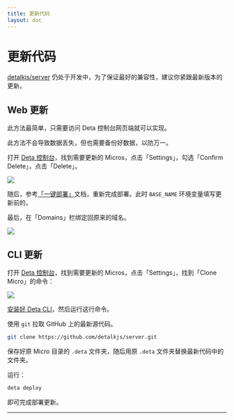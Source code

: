 ```yaml
---
title: 更新代码
layout: doc
---
```


# 更新代码

[detalkjs/server](https://github.com/detalkjs/server) 仍处于开发中，为了保证最好的兼容性，建议你紧跟最新版本的更新。

## Web 更新

此方法最简单，只需要访问 Deta 控制台网页端就可以实现。

此方法不会导致数据丢失，但也需要备份好数据，以防万一。

打开 [Deta 控制台](https://web.deta.sh/)，找到需要更新的 Micros，点击「Settings」，勾选「Confirm Delete」，点击「Delete」。

![](https://p.awa.fyi/s/2023/1673335302090.png)

随后，参考[「一键部署」](/server/one-click.html)文档，重新完成部署。此时 `BASE_NAME` 环境变量填写更新前的，

最后，在「Domains」栏绑定回原来的域名。

![](https://p.awa.fyi/s/2023/1673335482583.png)


## CLI 更新

打开 [Deta 控制台](https://web.deta.sh/)，找到需要更新的 Micros，点击「Settings」，找到「Clone Micro」的命令：

![](https://p.awa.fyi/s/2023/1673335547250.png)

[安装好 Deta CLI](https://docs.deta.sh/docs/cli/install)，然后运行这行命令。

使用 `git` 拉取 GitHub 上的最新源代码。

```bash
git clone https://github.com/detalkjs/server.git
```

保存好原 Micro 目录的 `.deta` 文件夹，随后用原 `.deta` 文件夹替换最新代码中的文件夹。

运行：

```bash
deta deploy
```

即可完成部署更新。

---

<Comment />

